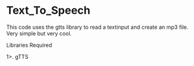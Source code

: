 # Text_To_Speech

This code uses the gtts library to read a textinput and create an mp3 file. Very simple but very cool.

Libraries Required

1>. gTTS
